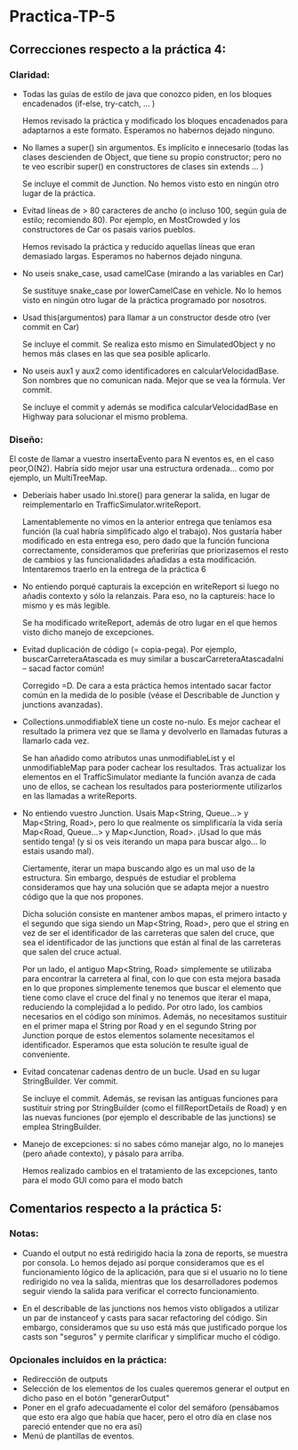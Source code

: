 # Practica-TP-5

## Correcciones respecto a la práctica 4:

### Claridad:

+ Todas las guías de estilo de java que conozco piden, en los bloques encadenados (if-else, try-catch, ... )

  Hemos revisado la práctica y modificado los bloques encadenados para adaptarnos a este formato.
  Esperamos no habernos dejado ninguno.

+ No llames a super() sin argumentos. Es implícito e innecesario (todas las clases descienden de Object,
  que tiene su propio constructor; pero no te veo escribir super() en constructores de clases sin extends ... )

  Se incluye el commit de Junction. No hemos visto esto en ningún otro lugar de la práctica.


+ Evitad líneas de > 80 caracteres de ancho (o incluso 100, según guía de estilo; recomiendo 80). 
  Por ejemplo, en MostCrowded y los constructores de Car os pasais varios pueblos.

  Hemos revisado la práctica y reducido aquellas líneas que eran demasiado largas. Esperamos no habernos dejado
  ninguna.

+ No useis snake_case, usad camelCase (mirando a las variables en Car)

  Se sustituye snake_case por lowerCamelCase en vehicle. No lo hemos visto en ningún otro lugar de la práctica
  programado por nosotros.

+ Usad this(argumentos) para llamar a un constructor desde otro (ver commit en Car)

  Se incluye el commit. Se realiza esto mismo en SimulatedObject y no hemos más clases en las que sea
  posible aplicarlo.

+ No useis aux1 y aux2 como identificadores en calcularVelocidadBase. Son nombres que no comunican
  nada. Mejor que se vea la fórmula. Ver commit.

  Se incluye el commit y además se modifica calcularVelocidadBase en Highway para solucionar el 
  mismo problema.
  
  
### Diseño:
 
El coste de llamar a vuestro insertaEvento para N eventos es, en el caso peor,O(N2). Habría sido mejor usar una estructura              ordenada... como por ejemplo, un MultiTreeMap.
  
  
 + Deberíais haber usado Ini.store() para generar la salida, en lugar de reimplementarlo en TrafficSimulator.writeReport.

   Lamentablemente no vimos en la anterior entrega que teníamos esa función (la cual habría simplificado algo el trabajo).
   Nos gustaría haber modificado en esta entrega eso, pero dado que la función funciona correctamente, consideramos que 
   preferirías que priorizasemos el resto de cambios y las funcionalidades añadidas a esta modificación. Intentaremos traerlo
   en la entrega de la práctica 6

 + No entiendo porqué capturais la excepción en writeReport si luego no añadis contexto y sólo la relanzais.
   Para eso, no la captureis: hace lo mismo y es más legible.

   Se ha modificado writeReport, además de otro lugar en el que hemos visto dicho manejo de excepciones.

 + Evitad duplicación de código (= copia-pega). Por ejemplo, buscarCarreteraAtascada es muy similar a
   buscarCarreteraAtascadaIni – sacad factor común!
   
   Corregido =D. De cara a esta práctica hemos intentado sacar factor común en la medida de lo posible (véase el Describable
   de Junction y junctions avanzadas).

 + Collections.unmodifiableX tiene un coste no-nulo. Es mejor cachear el resultado la primera vez que se
   llama y devolverlo en llamadas futuras a llamarlo cada vez.
   
   Se han añadido como atributos unas unmodifiableList y el unmodifiableMap para poder cachear los resultados. Tras
   actualizar los elementos en el TrafficSimulator mediante la función avanza de cada uno de ellos, se cachean los
   resultados para posteriormente utilizarlos en las llamadas a writeReports.

 + No entiendo vuestro Junction. Usais Map<String, Queue...> y Map<String, Road>, pero lo que
   realmente os simplificaría la vida sería Map<Road, Queue...> y Map<Junction, Road>. ¡Usad lo que
   más sentido tenga! (y si os veis iterando un mapa para buscar algo... lo estais usando mal).
   
   Ciertamente, iterar un mapa buscando algo es un mal uso de la estructura. Sin embargo, después de estudiar
   el problema consideramos que hay una solución que se adapta mejor a nuestro código que la que nos propones.
   
   Dicha solución consiste en mantener ambos mapas, el primero intacto y el segundo que siga siendo un 
   Map<String, Road>, pero que el string en vez de ser el identificador de las carreteras que salen del cruce,
   que sea el identificador de las junctions que están al final de las carreteras que salen del cruce actual.
   
   Por un lado, el antiguo Map<String, Road> simplemente se utilizaba para encontrar la carretera al final, con
   lo que con esta mejora basada en lo que propones simplemente tenemos que buscar el elemento que tiene como
   clave el cruce del final y no tenemos que iterar el mapa, reduciendo la complejidad a lo pedido. Por otro lado,
   los cambios necesarios en el código son mínimos. Además, no necesitamos sustituir en el primer mapa el String
   por Road y en el segundo String por Junction porque de estos elementos solamente necesitamos el identificador.
   Esperamos que esta solución te resulte igual de conveniente.

 + Evitad concatenar cadenas dentro de un bucle. Usad en su lugar StringBuilder. Ver commit.

   Se incluye el commit. Además, se revisan las antiguas funciones para sustituir string por StringBuilder 
   (como el fillReportDetails de Road) y en las nuevas funciones (por ejemplo el describable de las junctions) 
   se emplea StringBuilder.

 + Manejo de excepciones: si no sabes cómo manejar algo, no lo manejes (pero añade contexto), y pásalo para arriba.
    
    Hemos realizado cambios en el tratamiento de las excepciones, tanto para el modo GUI como para el modo batch

  
## Comentarios respecto a la práctica 5:
### Notas:
- Cuando el output no está redirigido hacia la zona de reports, se muestra por consola. Lo hemos dejado así porque
  consideramos que es el funcionamiento lógico de la aplicación, para que si el usuario no lo tiene redirigido no 
  vea la salida, mientras que los desarrolladores podemos seguir viendo la salida para verificar el correcto funcionamiento.
  
- En el describable de las junctions nos hemos visto obligados a utilizar un par de instanceof y casts para sacar refactoring
  del código. Sin embargo, consideramos que su uso está más que justificado porque los casts son "seguros" y permite clarificar
  y simplificar mucho el código.

### Opcionales incluidos en la práctica:
- Redirección de outputs
- Selección de los elementos de los cuales queremos generar el output en dicho paso en el botón 
  "generarOutput"
- Poner en el grafo adecuadamente el color del semáforo (pensábamos que esto era algo que había
  que hacer, pero el otro día en clase nos pareció entender que no era así)
- Menú de plantillas de eventos.
